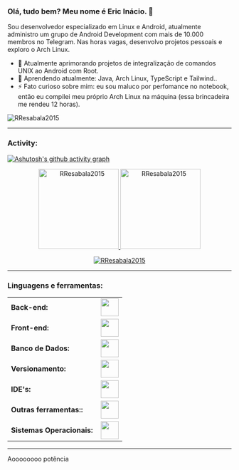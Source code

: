 <link rel="stylesheet" type='text/css' href="https://cdn.jsdelivr.net/gh/devicons/devicon@latest/devicon.min.css" />

### Olá, tudo bem? Meu nome é Eric Inácio. 👋

Sou desenvolvedor especializado em Linux e Android, atualmente administro um grupo de Android Development com mais de 10.000 membros no Telegram. Nas horas vagas, desenvolvo projetos pessoais e exploro o Arch Linux.


  - 🔭 Atualmente aprimorando projetos de integralização de comandos UNIX ao Android com Root.
  - 🌱 Aprendendo atualmente: Java, Arch Linux, TypeScript e Tailwind..
  - ⚡ Fato curioso sobre mim: eu sou maluco por perfomance no notebook, então eu compilei meu próprio Arch Linux na máquina (essa brincadeira me rendeu 12 horas).

<p align="left">
<a href="https://twitter.com/RenatoResabala" target="blank"><i align="center" class="devicon-twitter-original" alt="Renato_Resabala" height="40" width="60" ></i>
</a>
<a href="https://www.linkedin.com/in/renato-r-611795133/" target="blank"><i align="center" class="devicon-linkedin-plain colored" alt="Renato_Resabala" height="40" width="60" ></i>
</a>
</p>

<p align="left"> <img src="https://komarev.com/ghpvc/?username=RResabala2015&label=Profile%20views&color=0e75b6&style=flat" alt="RResabala2015" /> </p>


------
<h3 align="left">Activity:</h3>

[![Ashutosh's github activity graph](https://github-readme-activity-graph.vercel.app/graph?username=EricInacio01&bg_color=100f0f&color=4c5e9e&line=4c569e&point=403e41&area=true&hide_border=true)](https://github.com/ashutosh00710/github-readme-activity-graph)

<div align="center">
  <a href="https://github.com/EricInacio01">
    <img height="180em" src="https://github-readme-stats.vercel.app/api/top-langs?username=EricInacio01&show_icons=true&locale=en&layout=compact&theme=tokyonight" alt="RResabala2015"/>
    <img height="180em" src="https://github-readme-stats.vercel.app/api?username=EricInacio01&show_icons=true&locale=en&layout=compact&theme=tokyonight" alt="RResabala2015"/>
  </a>
</div>
<p align="center">
  <a href="https://github.com/EricInacio01">
    <img src="https://github-readme-streak-stats.herokuapp.com/?user=EricInacio01&&theme=tokyonight" alt="RResabala2015" />
  </a>
</p>

------
<h3 align="left">Linguagens e ferramentas:</h3>
<table>
    <tr>
        <td style="font-weight: bold; padding-right: 10px; vertical-align: center; border: none;">Back-end:</td>
        <td><img height="40" src="https://skillicons.dev/icons?i=java,nodejs,express,vite"/></td>
    </tr>
    <tr>
        <td style="font-weight: bold; padding-right: 10px; vertical-align: center;">Front-end:</td>
        <td><img height="40" src="https://skillicons.dev/icons?i=react,bootstrap,html,css,js,ts,figma"/></td>
    </tr>
    <tr>
        <td style="font-weight: bold; padding-right: 10px; vertical-align: center; border: none;">Banco de Dados:</td>
        <td><img height="40" src="https://skillicons.dev/icons?i=mysql,postgresql"/></td>
    </tr>
    <tr>
        <td style="font-weight: bold; padding-right: 10px; vertical-align: center; border: none;">Versionamento:</td>
        <td><img height="40" src="https://skillicons.dev/icons?i=git,github"/></td>
    </tr>
    <tr>
        <td style="font-weight: bold; padding-right: 10px; vertical-align: center; border: none;">IDE's:</td>
        <td><img height="40" src="https://skillicons.dev/icons?i=vscode"/></td>
    </tr>
    <tr>
        <td style="font-weight: bold; padding-right: 10px; vertical-align: center; border: none;">Outras ferramentas::</td>
        <td><img height="40" src="https://skillicons.dev/icons?i=bash"/></td>
    </tr>
    <tr>
        <td style="font-weight: bold; padding-right: 10px; vertical-align: center; border: none;">Sistemas Operacionais:</td>
        <td><img height="40" src="https://skillicons.dev/icons?i=arch"/></td>
    </tr>
</table>

------
Aoooooooo potência
